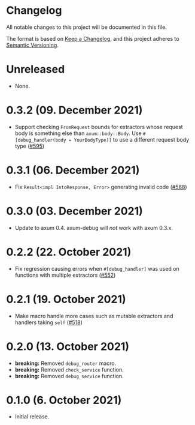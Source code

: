 # Changelog

All notable changes to this project will be documented in this file.

The format is based on [Keep a Changelog](https://keepachangelog.com/en/1.0.0/),
and this project adheres to [Semantic Versioning](https://semver.org/spec/v2.0.0.html).

# Unreleased

- None.

# 0.3.2 (09. December 2021)

- Support checking `FromRequest` bounds for extractors whose request body is something else than
  `axum::body::Body`. Use `#[debug_handler(body = YourBodyType)]` to use a different request body
  type ([#595])

[#595]: https://github.com/tokio-rs/axum/pull/595

# 0.3.1 (06. December 2021)

- Fix `Result<impl IntoResponse, Error>` generating invalid code ([#588])

[#588]: https://github.com/tokio-rs/axum/pull/588

# 0.3.0 (03. December 2021)

- Update to axum 0.4. axum-debug will _not_ work with axum 0.3.x.

# 0.2.2 (22. October 2021)

- Fix regression causing errors when `#[debug_handler]` was used on functions with multiple
  extractors ([#552])

[#552]: https://github.com/tokio-rs/axum/pull/552

# 0.2.1 (19. October 2021)

- Make macro handle more cases such as mutable extractors and handlers taking
  `self` ([#518])

[#518]: https://github.com/tokio-rs/axum/pull/518

# 0.2.0 (13. October 2021)

- **breaking:** Removed `debug_router` macro.
- **breaking:** Removed `check_service` function.
- **breaking:** Removed `debug_service` function.

# 0.1.0 (6. October 2021)

- Initial release.

